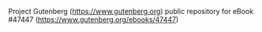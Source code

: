 Project Gutenberg (https://www.gutenberg.org) public repository for eBook #47447 (https://www.gutenberg.org/ebooks/47447)
